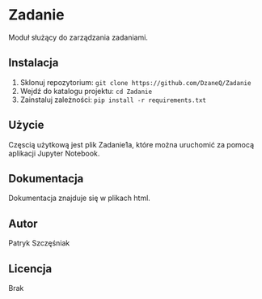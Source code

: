 # Zadanie
Moduł służący do zarządzania zadaniami.
## Instalacja
1. Sklonuj repozytorium: `git clone https://github.com/DzaneQ/Zadanie`
2. Wejdź do katalogu projektu: `cd Zadanie`
3. Zainstaluj zależności: `pip install -r requirements.txt`
## Użycie
Częscią użytkową jest plik Zadanie1a, które można uruchomić za pomocą aplikacji Jupyter Notebook.
## Dokumentacja
Dokumentacja znajduje się w plikach html.
## Autor
Patryk Szczęśniak
## Licencja
Brak
